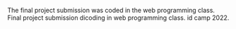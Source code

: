 The final project submission was coded in the web programming class. 
Final project submission dicoding in web programming class. 
id camp 2022.
